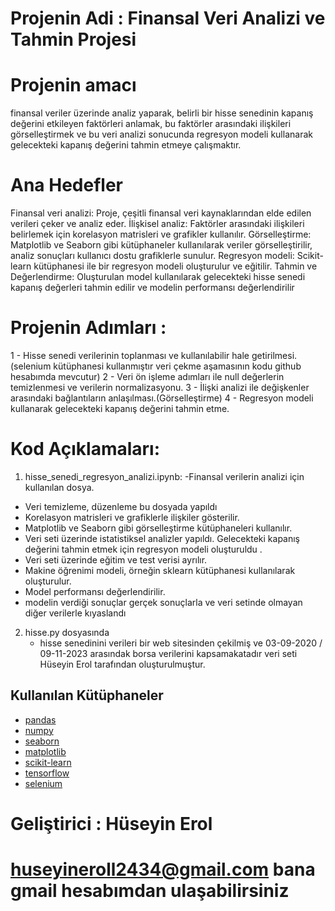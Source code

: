# Projenin Adi : Finansal Veri Analizi ve Tahmin Projesi


# Projenin amacı
finansal veriler üzerinde analiz yaparak, belirli bir hisse senedinin kapanış değerini etkileyen faktörleri anlamak, bu faktörler arasındaki ilişkileri görselleştirmek ve bu veri analizi sonucunda regresyon modeli kullanarak gelecekteki kapanış değerini tahmin etmeye çalışmaktır.

# Ana Hedefler
   Finansal veri analizi: Proje, çeşitli finansal veri kaynaklarından elde edilen verileri çeker ve analiz eder.
   İlişkisel analiz: Faktörler arasındaki ilişkileri belirlemek için korelasyon matrisleri ve grafikler kullanılır.
   Görselleştirme: Matplotlib ve Seaborn gibi kütüphaneler kullanılarak veriler görselleştirilir, analiz sonuçları kullanıcı dostu grafiklerle sunulur.
   Regresyon modeli: Scikit-learn kütüphanesi ile bir regresyon modeli oluşturulur ve eğitilir.
   Tahmin ve Değerlendirme: Oluşturulan model kullanılarak gelecekteki hisse senedi kapanış değerleri tahmin edilir ve modelin performansı değerlendirilir

# Projenin Adımları : 
1 - Hisse senedi verilerinin toplanması ve kullanılabilir hale getirilmesi.
(selenium kütüphanesi kullanmıştır veri çekme aşamasının kodu github hesabımda mevcutur)
2 - Veri ön işleme adımları ile null değerlerin temizlenmesi ve verilerin normalizasyonu.
3 - İlişki analizi ile değişkenler arasındaki bağlantıların anlaşılması.(Görselleştirme)
4 - Regresyon modeli kullanarak gelecekteki kapanış değerini tahmin etme.


# Kod Açıklamaları:

1.  hisse_senedi_regresyon_analizi.ipynb: 
    -Finansal verilerin analizi için kullanılan dosya.
   - Veri temizleme, düzenleme bu dosyada yapıldı
   - Korelasyon matrisleri ve grafiklerle ilişkiler gösterilir.
   - Matplotlib ve Seaborn gibi görselleştirme kütüphaneleri kullanılır.
   - Veri seti üzerinde istatistiksel analizler yapıldı.
    Gelecekteki kapanış değerini tahmin etmek için regresyon modeli oluşturuldu .
   - Veri seti üzerinde eğitim ve test verisi ayrılır.
   - Makine öğrenimi modeli, örneğin sklearn kütüphanesi kullanılarak oluşturulur.
   - Model performansı değerlendirilir.
   - modelin verdiği sonuçlar gerçek sonuçlarla ve veri setinde olmayan diğer verilerle kıyaslandı

2. hisse.py dosyasında
   - hisse senedinini verileri bir web sitesinden çekilmiş ve   03-09-2020 / 09-11-2023 arasındak borsa verilerini kapsamakatadır veri seti Hüseyin Erol tarafından oluşturulmuştur.



## Kullanılan Kütüphaneler

- [pandas](https://pandas.pydata.org/)
- [numpy](https://numpy.org/)
- [seaborn](https://seaborn.pydata.org/)
- [matplotlib](https://matplotlib.org/)
- [scikit-learn](https://scikit-learn.org/stable/)
- [tensorflow](https://www.tensorflow.org/)
- [selenium](https://www.selenium.dev/)


# Geliştirici : Hüseyin Erol
# huseyineroll2434@gmail.com bana gmail hesabımdan ulaşabilirsiniz
